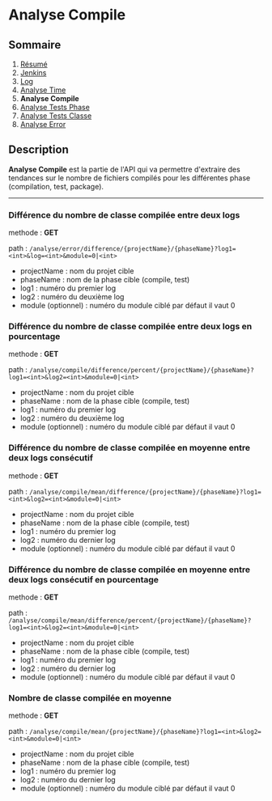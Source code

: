 # Analyse Compile

## Sommaire

1. [Résumé](https://github.com/leofrere/PJI-APIRestFull/blob/master/README.md)
2. [Jenkins](https://github.com/leofrere/PJI-APIRestFull/blob/master/doc/Jenkins.md)
3. [Log](https://github.com/leofrere/PJI-APIRestFull/blob/master/doc/Log.md)
4. [Analyse Time](https://github.com/leofrere/PJI-APIRestFull/blob/master/doc/AnalyseTime.md)
5. **Analyse Compile**
6. [Analyse Tests Phase](https://github.com/leofrere/PJI-APIRestFull/blob/master/doc/AnalyseTestsPhase.md)
7. [Analyse Tests Classe](https://github.com/leofrere/PJI-APIRestFull/blob/master/doc/AnalyseTestsClasse.md)
8. [Analyse Error](https://github.com/leofrere/PJI-APIRestFull/blob/master/doc/AnalyseError.md)

## Description

**Analyse Compile** est la partie de l'API qui va permettre d'extraire des tendances sur le nombre de fichiers compilés pour les différentes phase (compilation, test, package).

---

### Différence du nombre de classe compilée entre deux logs

methode : **GET**

path : `/analyse/error/difference/{projectName}/{phaseName}?log1=<int>&log=<int>&module=0|<int>`
- projectName : nom du projet cible
- phaseName : nom de la phase cible (compile, test)
- log1 : numéro du premier log
- log2 : numéro du deuxième log
- module (optionnel) : numéro du module ciblé par défaut il vaut 0

### Différence du nombre de classe compilée entre deux logs en pourcentage

methode : **GET**

path : `/analyse/compile/difference/percent/{projectName}/{phaseName}?log1=<int>&log2=<int>&module=0|<int>`
- projectName : nom du projet cible
- phaseName : nom de la phase cible (compile, test)
- log1 : numéro du premier log
- log2 : numéro du deuxième log
- module (optionnel) : numéro du module ciblé par défaut il vaut 0

### Différence du nombre de classe compilée en moyenne entre deux logs consécutif

methode : **GET**

path : `/analyse/compile/mean/difference/{projectName}/{phaseName}?log1=<int>&log2=<int>&module=0|<int>`
- projectName : nom du projet cible
- phaseName : nom de la phase cible (compile, test)
- log1 : numéro du premier log
- log2 : numéro du dernier log
- module (optionnel) : numéro du module ciblé par défaut il vaut 0

### Différence du nombre de classe compilée en moyenne entre deux logs consécutif en pourcentage

methode : **GET**

path : `/analyse/compile/mean/difference/percent/{projectName}/{phaseName}?log1=<int>&log2=<int>&module=0|<int>`
- projectName : nom du projet cible
- phaseName : nom de la phase cible (compile, test)
- log1 : numéro du premier log
- log2 : numéro du dernier log
- module (optionnel) : numéro du module ciblé par défaut il vaut 0

### Nombre de classe compilée en moyenne

methode : **GET**

path : `/analyse/compile/mean/{projectName}/{phaseName}?log1=<int>&log2=<int>&module=0|<int>`
- projectName : nom du projet cible
- phaseName : nom de la phase cible (compile, test)
- log1 : numéro du premier log
- log2 : numéro du dernier log
- module (optionnel) : numéro du module ciblé par défaut il vaut 0